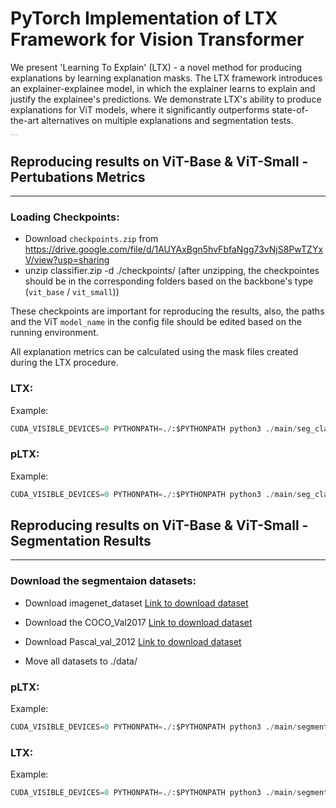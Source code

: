 # PyTorch Implementation of LTX Framework for Vision Transformer

We present 'Learning To Explain' (LTX) - a novel method for producing explanations by learning explanation masks. The LTX framework introduces an explainer-explainee model, in which the explainer learns to explain and justify the explainee's predictions. We demonstrate LTX's ability to produce explanations for ViT models, where it significantly outperforms state-of-the-art alternatives on multiple explanations and segmentation tests. 



<img src="C:\Users\asher\OneDrive\Documents\Data Science Degree\Tesis\LTX\images\2_classes_vis_github.png" alt="2_classes_vis_github" style="zoom:8%;" />






## Reproducing results on ViT-Base & ViT-Small - Pertubations Metrics
---
### Loading Checkpoints:
- Download `checkpoints.zip` from https://drive.google.com/file/d/1AUYAxBgn5hvFbfaNgg73vNjS8PwTZYxV/view?usp=sharing 
- unzip classifier.zip -d ./checkpoints/ (after unzipping, the checkpointes should be in the corresponding folders based on the backbone's type (`vit_base` / `vit_small`))

These checkpoints are important for reproducing the results, also, the paths and the ViT `model_name` in the config file should be edited based on the running environment.

All explanation metrics can be calculated using the mask files created during the LTX procedure.

### LTX:

Example:
```python
CUDA_VISIBLE_DEVICES=0 PYTHONPATH=./:$PYTHONPATH python3 ./main/seg_classification/run_seg_cls_opt.py
```
### pLTX:

Example:

```python
CUDA_VISIBLE_DEVICES=0 PYTHONPATH=./:$PYTHONPATH python3 ./main/seg_classification/run_seg_cls.py

```



## Reproducing results on ViT-Base & ViT-Small - Segmentation Results

---
### Download the segmentaion datasets:
- Download imagenet_dataset [Link to download dataset](http://calvin-vision.net/bigstuff/proj-imagenet/data/gtsegs_ijcv.mat)
- Download the COCO_Val2017 [Link to download dataset](https://cocodataset.org/#download)
- Download Pascal_val_2012 [Link to download dataset](http://host.robots.ox.ac.uk/pascal/VOC/voc2012/index.html)

- Move all datasets to ./data/

### pLTX:

Example:
```python
CUDA_VISIBLE_DEVICES=0 PYTHONPATH=./:$PYTHONPATH python3 ./main/segmentation_eval/seg_stage_a.py

```

### LTX:

Example:
```python
CUDA_VISIBLE_DEVICES=0 PYTHONPATH=./:$PYTHONPATH python3 ./main/segmentation_eval/seg_stage_b.py
```


